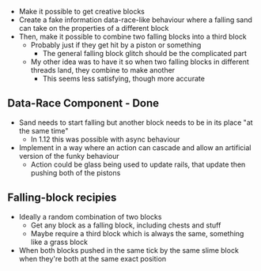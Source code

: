 - Make it possible to get creative blocks
- Create a fake information data-race-like behaviour where a falling sand can take on the properties of a different block
- Then, make it possible to combine two falling blocks into a third block
    - Probably just if they get hit by a piston or something
        - The general falling block glitch should be the complicated part
    - My other idea was to have it so when two falling blocks in different threads land, they combine to make another
        - This seems less satisfying, though more accurate


## Data-Race Component - Done
- Sand needs to start falling but another block needs to be in its place "at the same time"
    - In 1.12 this was possible with async behaviour
- Implement in a way where an action can cascade and allow an artificial version of the funky behaviour
    - Action could be glass being used to update rails, that update then pushing both of the pistons

## Falling-block recipies
- Ideally a random combination of two blocks
    - Get any block as a falling block, including chests and stuff
    - Maybe require a third block which is always the same, something like a grass block
- When both blocks pushed in the same tick by the same slime block when they're both at the same exact position